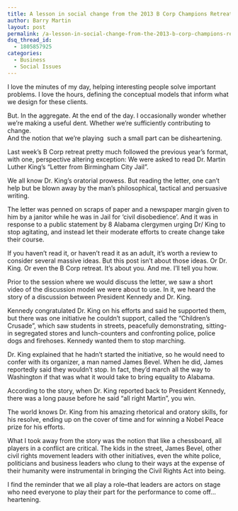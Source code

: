 ```yaml
---
title: A lesson in social change from the 2013 B Corp Champions Retreat
author: Barry Martin
layout: post
permalink: /a-lesson-in-social-change-from-the-2013-b-corp-champions-retreat/
dsq_thread_id:
  - 1805857925
categories:
  - Business
  - Social Issues
---
```

I love the minutes of my day, helping interesting people solve important problems. I love the hours, defining the conceptual models that inform what we design for these clients.

But. In the aggregate. At the end of the day. I occasionally wonder whether we&#8217;re making a useful dent. Whether we&#8217;re sufficiently contributing to change.  
And the notion that we&#8217;re playing  such a small part can be disheartening.

Last week&#8217;s B Corp retreat pretty much followed the previous year&#8217;s format, with one, perspective altering exception: We were asked to read Dr. Martin Luther King&#8217;s &#8220;Letter from Birmingham City Jail&#8221;.

We all know Dr. King&#8217;s oratorial prowess. But reading the letter, one can&#8217;t help but be blown away by the man&#8217;s philosophical, tactical and persuasive writing.

The letter was penned on scraps of paper and a newspaper margin given to him by a janitor while he was in Jail for &#8216;civil disobedience&#8217;. And it was in response to a public statement by 8 Alabama clergymen urging Dr/ King to stop agitating, and instead let their moderate efforts to create change take their course.

If you haven&#8217;t read it, or haven&#8217;t read it as an adult, it&#8217;s worth a review to consider several massive ideas. But this post isn&#8217;t about those ideas. Or Dr. King. Or even the B Corp retreat. It&#8217;s about you. And me. I&#8217;ll tell you how.

Prior to the session where we would discuss the letter, we saw a short video of the discussion model we were about to use. In it, we heard the story of a discussion between President Kennedy and Dr. King.

Kennedy congratulated Dr. King on his efforts and said he supported them, but there was one initiative he couldn&#8217;t support, called the &#8220;Children&#8217;s Crusade&#8221;, which saw students in streets, peacefully demonstrating, sitting-in segregated stores and lunch-counters and confronting police, police dogs and firehoses. Kennedy wanted them to stop marching.

Dr. King explained that he hadn&#8217;t started the initiative, so he would need to confer with its organizer, a man named James Bevel. When he did, James reportedly said they wouldn&#8217;t stop. In fact, they&#8217;d march all the way to Washington if that was what it would take to bring equality to Alabama.

According to the story, when Dr. King reported back to President Kennedy, there was a long pause before he said &#8220;all right Martin&#8221;, you win.

The world knows Dr. King from his amazing rhetorical and oratory skills, for his resolve, ending up on the cover of time and for winning a Nobel Peace prize for his efforts.

What I took away from the story was the notion that like a chessboard, all players in a conflict are critical. The kids in the street, James Bevel, other civil rights movement leaders with other initiatives, even the white police, politicians and business leaders who clung to their ways at the expense of their humanity were instrumental in bringing the Civil Rights Act into being.

I find the reminder that we all play a role–that leaders are actors on stage who need everyone to play their part for the performance to come off&#8230;heartening.